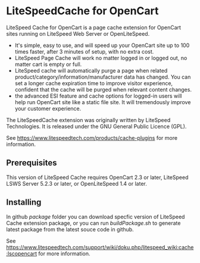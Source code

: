 LiteSpeedCache for OpenCart
============================

LiteSpeed Cache for OpenCart is a page cache extension for OpenCart sites running on LiteSpeed Web Server or OpenLiteSpeed.

* It's simple, easy to use, and will speed up your OpenCart site up to 100 times faster, after 3 minutes of setup, with no extra cost.
* LiteSpeed Page Cache will work no matter logged in or logged out, no matter cart is empty or full.
* LiteSpeed cache will automatically purge a page when related product/category/information/manufacturer data has changed. You can set a longer cache expiration time to improve visitor experience, confident that the cache will be purged when relevant content changes.
* the advanced ESI feature and cache options for logged-in users will help run OpenCart site like a static file site. It will tremendously improve your customer experience.

The LiteSpeedCache extension was originally written by LiteSpeed Technologies. It is released under the GNU General Public Licence (GPL).

See https://www.litespeedtech.com/products/cache-plugins for more information.


Prerequisites
-------------
This version of LiteSpeed Cache requires OpenCart 2.3 or later,  LiteSpeed LSWS Server 5.2.3 or later, or OpenLiteSpeed 1.4 or later.



Installing
-------------
In github *package* folder you can download specfic version of LiteSpeed Cache extension package, or you can run *buildPackage.sh* to generate latest package from the latest souce code in github.

See https://www.litespeedtech.com/support/wiki/doku.php/litespeed_wiki:cache:lscopencart for more information.

